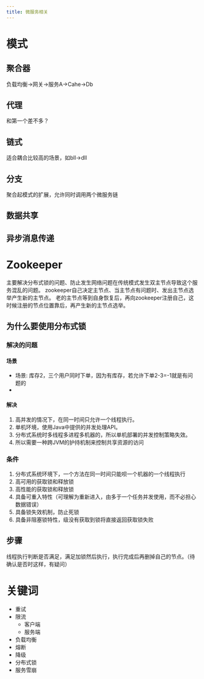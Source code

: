 ```yaml
---
title: 微服务相关
---
```


# 模式
## 聚合器
负载均衡->网关->服务A->Cahe->Db
## 代理
和第一个差不多？
## 链式
适合耦合比较高的场景，如bll->dll
## 分支
聚合起模式的扩展，允许同时调用两个微服务链
## 数据共享
##  异步消息传递


# Zookeeper
主要解决分布式锁的问题、防止发生网络问题在传统模式发生双主节点导致这个服务混乱的问题。
zookeeper自己决定主节点、当主节点有问题时、发出主节点选举产生新的主节点。
老的主节点等到自身恢复后，再向zookeeper注册自己，这时候注册的节点位置靠后，再产生新的主节点选举。

## 为什么要使用分布式锁
### 解决的问题

#### 场景

* 场景: 库存2，三个用户同时下单，因为有库存，若允许下单2-3=-1就是有问题的
*

#### 解决
1. 高并发的情况下，在同一时间只允许一个线程执行。 
2. 单机环境，使用Java中提供的并发处理API。
3. 分布式系统时多线程多进程多机器的，所以单机部署的并发控制策略失效。
4. 所以需要一种跨JVM的护持机制来控制共享资源的访问

### 条件
1. 分布式系统环境下，一个方法在同一时间只能呗一个机器的一个线程执行
2. 高可用的获取锁和释放锁  
3. 高性能的获取锁和释放锁
4. 具备可重入特性（可理解为重新进入，由多于一个任务并发使用，而不必担心数据错误）
5. 具备锁失效机制，防止死锁
6. 具备非阻塞锁特性，级没有获取到锁将直接返回获取锁失败

## 步骤
线程执行判断是否满足，满足加锁然后执行，执行完成后再删掉自己的节点。（待确认是否时这样，有疑问）
# 关键词
* 重试
* 限流
	* 客户端
	* 服务端
* 负载均衡
* 熔断
* 降级
* 分布式锁
* 服务雪崩